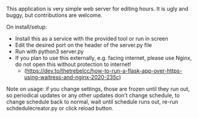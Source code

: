 This application is very simple web server for editing hours. It is ugly and buggy, but contributions are welcome.

On install/setup:
- Install this as a service with the provided tool or run in screen
- Edit the desired port on the header of the server.py file
- Run with python3 server.py
- If you plan to use this externally, e.g. facing internet, please use Nginx, do not open this without protection to internet!
  - (https://dev.to/thetrebelcc/how-to-run-a-flask-app-over-https-using-waitress-and-nginx-2020-235c)

Note on usage: if you change settings, those are frozen until they run out, so periodical updates or any other updates don't change schedule, 
to change schedule back to normal, wait until schedule runs out, re-run schdedulecreator.py or click reload button.
